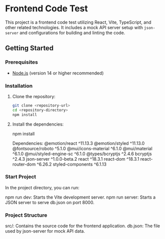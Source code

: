 # Frontend Code Test

This project is a frontend code test utilizing React, Vite, TypeScript, and other related technologies. It includes a mock API server setup with `json-server` and configurations for building and linting the code.

## Getting Started

### Prerequisites

- [Node.js](https://nodejs.org/) (version 14 or higher recommended)

### Installation

1. Clone the repository:

   ```bash
   git clone <repository-url>
   cd <repository-directory>
   npm install
   ```

2. Install the dependencies:

   npm install

   Dependencies:
   @emotion/react ^11.13.3
   @emotion/styled ^11.13.0
   @fontsource/roboto ^5.1.0
   @mui/icons-material ^6.1.0
   @mui/material ^6.1.0
   @mui/styled-engine-sc ^6.1.0
   @types/bcryptjs ^2.4.6
   bcryptjs ^2.4.3
   json-server ^1.0.0-beta.2
   react ^18.3.1
   react-dom ^18.3.1
   react-router-dom ^6.26.2
   styled-components ^6.1.13

### Start Project

In the project directory, you can run:

npm run dev: Starts the Vite development server.
npm run server: Starts a JSON server to serve db.json on port 8000.

### Project Structure

src/: Contains the source code for the frontend application.
db.json: The file used by json-server for mock API data.
